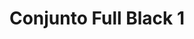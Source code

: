 ---
title: Conjunto Full Black 1
date: 
draft: false

# descripcion
description : Confeccionados en cristal y plata 925.

materials: Plata 925

color: 

dimensions: Largo aros 4cm. Largo dije 3.5cm.

code: 06-18-1023

type: "Conjuntos"

categories: []

price: $4.620,00

price_eftvo: $3.930,00

# Images
# first image will be shown in the product page
images:
  # - image: "images/path_to_image"
  # La ubicacion de las imagenes es imagenes/Conjuntos/Conjuntos.Aros y Dije/06-18-1023-conjunto-full-black-1
  - image: "./images/conjuntos/aros_y_dije/06-18-1023-conjunto-full-black-1_a.jpg"
  - image: "./images/conjuntos/aros_y_dije/06-18-1023-conjunto-full-black-1_b.jpg"
---